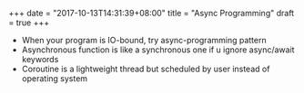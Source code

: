 +++
date = "2017-10-13T14:31:39+08:00"
title = "Async Programming"
draft = true
+++

* When your program is IO-bound, try async-programming pattern
* Asynchronous function is like a synchronous one if u ignore async/await keywords
* Coroutine is a lightweight thread but scheduled by user instead of operating system
